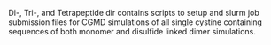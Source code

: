 Di-, Tri-, and Tetrapeptide dir contains scripts to setup and slurm job submission files for CGMD simulations of all single cystine containing sequences of both monomer and disulfide linked dimer simulations.
